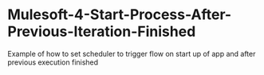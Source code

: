 # Mulesoft-4-Start-Process-After-Previous-Iteration-Finished
Example of how to set scheduler to trigger flow on start up of app and after previous execution finished 
